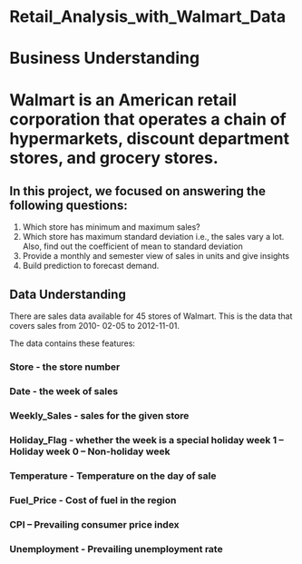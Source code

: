 # Retail_Analysis_with_Walmart_Data

# Business Understanding

# Walmart is an American retail corporation that operates a chain of hypermarkets, discount department stores, and grocery stores.



## In this project, we focused on answering the following questions:
1. Which store has minimum and maximum sales?
2. Which store has maximum standard deviation i.e., the sales vary a lot. Also, find out the coefficient of mean
to standard deviation
3. Provide a monthly and semester view of sales in units and give insights
4. Build prediction to forecast demand.

## Data Understanding
There are sales data available for 45 stores of Walmart. This is the data that covers sales from 2010-
02-05 to 2012-11-01.

The data contains these features:

### Store - the store number

### Date - the week of sales

### Weekly_Sales - sales for the given store

### Holiday_Flag - whether the week is a special holiday week 1 – Holiday week 0 – Non-holiday week

### Temperature - Temperature on the day of sale

### Fuel_Price - Cost of fuel in the region

### CPI – Prevailing consumer price index

### Unemployment - Prevailing unemployment rate
